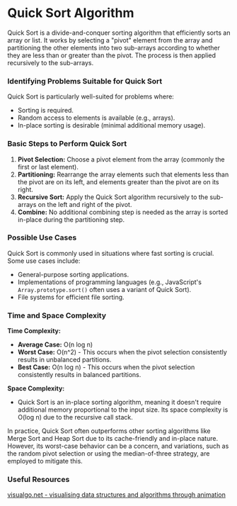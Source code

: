 # Quick Sort Algorithm

Quick Sort is a divide-and-conquer sorting algorithm that efficiently sorts an array or list. It works by selecting a "pivot" element from the array and partitioning the other elements into two sub-arrays according to whether they are less than or greater than the pivot. The process is then applied recursively to the sub-arrays.

### Identifying Problems Suitable for Quick Sort

Quick Sort is particularly well-suited for problems where:

- Sorting is required.
- Random access to elements is available (e.g., arrays).
- In-place sorting is desirable (minimal additional memory usage).

### Basic Steps to Perform Quick Sort

1. **Pivot Selection:** Choose a pivot element from the array (commonly the first or last element).
2. **Partitioning:** Rearrange the array elements such that elements less than the pivot are on its left, and elements greater than the pivot are on its right.
3. **Recursive Sort:** Apply the Quick Sort algorithm recursively to the sub-arrays on the left and right of the pivot.
4. **Combine:** No additional combining step is needed as the array is sorted in-place during the partitioning step.

### Possible Use Cases

Quick Sort is commonly used in situations where fast sorting is crucial. Some use cases include:

- General-purpose sorting applications.
- Implementations of programming languages (e.g., JavaScript's `Array.prototype.sort()` often uses a variant of Quick Sort).
- File systems for efficient file sorting.

### Time and Space Complexity

**Time Complexity:**

- **Average Case:** O(n log n)
- **Worst Case:** O(n^2) - This occurs when the pivot selection consistently results in unbalanced partitions.
- **Best Case:** O(n log n) - This occurs when the pivot selection consistently results in balanced partitions.

**Space Complexity:**

- Quick Sort is an in-place sorting algorithm, meaning it doesn't require additional memory proportional to the input size. Its space complexity is O(log n) due to the recursive call stack.

In practice, Quick Sort often outperforms other sorting algorithms like Merge Sort and Heap Sort due to its cache-friendly and in-place nature. However, its worst-case behavior can be a concern, and variations, such as the random pivot selection or using the median-of-three strategy, are employed to mitigate this.

### Useful Resources

[visualgo.net - visualising data structures and algorithms through animation](https://visualgo.net/en/sorting)

